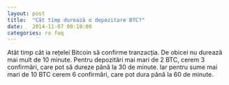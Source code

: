 ```yaml
---
layout: post
title:  "Cât timp durează o depozitare BTC?"
date:   2014-11-07 00:18:00
categories: ro faq
---
```


Atât timp cât ia rețelei Bitcoin să confirme tranzacția. De obicei nu durează mai mult de 10 minute. Pentru depozitări mai mari de 2 BTC, cerem 3 confirmări, care pot să dureze până la 30 de minute. Iar pentru sume mai mari de 10 BTC cerem 6 confirmări, care pot dura până la 60 de minute.
